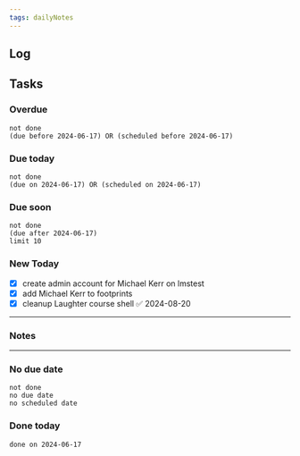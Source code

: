 ```yaml
---
tags: dailyNotes
---
```

## Log


## Tasks
### Overdue
```tasks
not done
(due before 2024-06-17) OR (scheduled before 2024-06-17)
```

### Due today
```tasks
not done
(due on 2024-06-17) OR (scheduled on 2024-06-17)
```

### Due soon
```tasks
not done
(due after 2024-06-17)
limit 10
```

### New Today
- [x] create admin account for Michael Kerr on lmstest
- [x] add Michael Kerr to footprints
- [x] cleanup Laughter course shell ✅ 2024-08-20
----
### Notes

----
### No due date
```tasks
not done
no due date
no scheduled date
```

### Done today
```tasks
done on 2024-06-17
```
